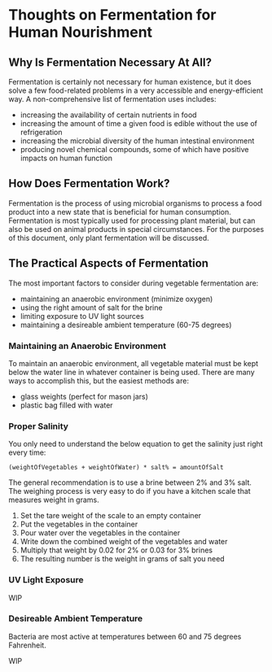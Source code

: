 # Thoughts on Fermentation for Human Nourishment

## Why Is Fermentation Necessary At All?

Fermentation is certainly not necessary for human existence, but it
does solve a few food-related problems in a very accessible and 
energy-efficient way. A non-comprehensive list of fermentation 
uses includes:

- increasing the availability of certain nutrients in food
- increasing the amount of time a given food is edible without the
use of refrigeration
- increasing the microbial diversity of the human intestinal
environment
- producing novel chemical compounds, some of which have positive
impacts on human function

## How Does Fermentation Work?

Fermentation is the process of using microbial organisms to process
a food product into a new state that is beneficial for human 
consumption. Fermentation is most typically used for processing 
plant material, but can also be used on animal products in 
special circumstances. For the purposes of this document, only 
plant fermentation will be discussed.

## The Practical Aspects of Fermentation

The most important factors to consider during vegetable fermentation
are:

- maintaining an anaerobic environment (minimize oxygen)
- using the right amount of salt for the brine
- limiting exposure to UV light sources
- maintaining a desireable ambient temperature (60-75 degrees)

### Maintaining an Anaerobic Environment

To maintain an anaerobic environment, all vegetable material
must be kept below the water line in whatever container is
being used. There are many ways to accomplish this, but the
easiest methods are:

- glass weights (perfect for mason jars)
- plastic bag filled with water

### Proper Salinity

You only need to understand the below equation to get the salinity
just right every time:

```(weightOfVegetables + weightOfWater) * salt% = amountOfSalt```

The general recommendation is to use a brine between 2% and 3% salt.
The weighing process is very easy to do if you have a kitchen scale
that measures weight in grams.

1. Set the tare weight of the scale to an empty container
2. Put the vegetables in the container
3. Pour water over the vegetables in the container
4. Write down the combined weight of the vegetables and water
5. Multiply that weight by 0.02 for 2% or 0.03 for 3% brines
6. The resulting number is the weight in grams of salt you need

### UV Light Exposure

WIP

### Desireable Ambient Temperature

Bacteria are most active at temperatures between 60 and 75 degrees
Fahrenheit. 

WIP
